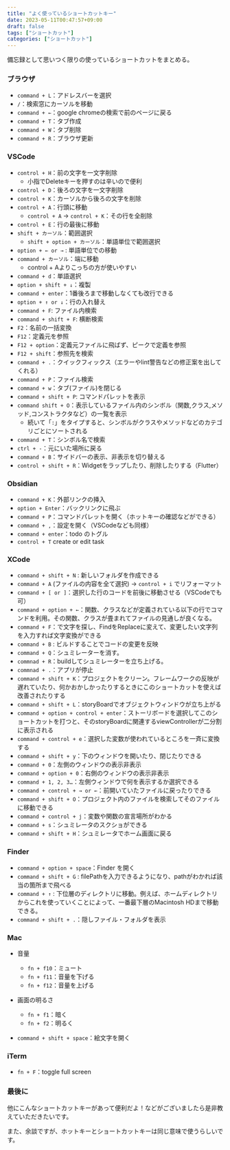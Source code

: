 ```yaml
---
title: "よく使っているショートカットキー"
date: 2023-05-11T00:47:57+09:00
draft: false
tags: ["ショートカット"]
categories: ["ショートカット"]
---
```


備忘録として思いつく限りの使っているショートカットをまとめる。

### ブラウザ
- `command + L`：アドレスバーを選択
- `/`：検索窓にカーソルを移動
- `command + ←`：google chromeの検索で前のページに戻る
- `command + T`：タブ作成
- `command + W`：タブ削除
- `command + R`：ブラウザ更新

### VSCode
- `control + H`：前の文字を一文字削除
  - 小指でDeleteキーを押すのは辛いので便利
- `control + D`：後ろの文字を一文字削除
- `control + K`：カーソルから後ろの文字を削除
- `control + A`：行頭に移動
	- `control + A` -> `control + K`：その行を全削除
- `control + E`：行の最後に移動
- `shift + カーソル`：範囲選択
    - `shift + option + カーソル`：単語単位で範囲選択
- `option + ← or →` : 単語単位での移動
- `command + カーソル`：端に移動
    - control + Aよりこっちの方が使いやすい
- `command + d`：単語選択
- `option + shift + ↓`：複製
- `command + enter`：1番後ろまで移動しなくても改行できる
- `option + ↑ or ↓`：行の入れ替え
- `command + F`: ファイル内検索
- `command + shift + F`: 横断検索
- `F2`：名前の一括変換
- `F12`：定義元を参照
- `F12 + option`：定義元ファイルに飛ばず、ピークで定義を参照
- `F12 + shift`：参照先を検索
- `command + .`：クイックフィックス（エラーやlint警告などの修正案を出してくれる）
- `command + P`：ファイル検索
- `command + w`：タブ(ファイル)を閉じる
- `command + shift + P`: コマンドパレットを表示
- `command shift + O`：表示しているファイル内のシンボル（関数,クラス,メソッド,コンストラクタなど）の一覧を表示
  - 続いて「`:`」をタイプすると、シンボルがクラスやメソッドなどのカテゴリごとにソートされる
- `command + T`：シンボル名で検索
- `ctrl + -`：元にいた場所に戻る
- `command + B`：サイドバーの表示、非表示を切り替える
- `control + shift + R`：Widgetをラップしたり、削除したりする（Flutter）

### Obsidian
- `command + K`：外部リンクの挿入
- `option + Enter`：バックリンクに飛ぶ
- `command + P`：コマンドパレットを開く（ホットキーの確認などができる）
- `command + ,`：設定を開く（VSCodeなども同様）
- `command + enter`：todo のトグル
- `control + T` create or edit task

### XCode
- `command + shift + N` : 新しいフォルダを作成できる
- `command + A` (ファイルの内容を全て選択) → `control + i` でリフォーマット
- `command + [ or ]`：選択した行のコードを前後に移動させる（VSCodeでも可）
- `command + option + ←`：関数、クラスなどが定義されている以下の行でコマンドを利用。その関数、クラスが畳まれてファイルの見通しが良くなる。
- `command + F`：で文字を探し、FindをReplaceに変えて、変更したい文字列を入力すれば文字変換ができる
- `command + B` : ビルドすることでコードの変更を反映
- `command + Q`：シュミレーターを消す。
- `commnad + R`：buildしてシュミレーターを立ち上げる。
- `commnad + .`：アプリが停止
- `command + shift + K`：プロジェクトをクリーン。フレームワークの反映が遅れていたり、何かおかしかったりするときにこのショートカットを使えば改善されたりする
- `command + shift + L`：storyBoardでオブジェクトウィンドウが立ち上がる
- `command + option + control + enter`：ストーリボードを選択してこのショートカットを打つと、そのstoryBoardに関連するviewControllerが二分割に表示される
- `command + control + e`：選択した変数が使われているところを一斉に変換する
- `command + shift + y`：下のウィンドウを開いたり、閉じたりできる
- `command + 0`：左側のウィンドウの表示非表示
- `command + option + 0`：右側のウィンドウの表示非表示
- `command + 1, 2, 3…`：左側ウィンドウで何を表示するか選択できる
- `command + control + → or ←`：前開いていたファイルに戻ったりできる
- `command + shift + O`：プロジェクト内のファイルを検索してそのファイルに移動できる
- `command + control + j`：変数や関数の宣言場所がわかる
- `command + s`：シュミレータのスクショができる
- `command + shift + H`：シュミレータでホーム画面に戻る

### Finder
- `command + option + space`：Finder を開く
- `command + shift + G` : filePathを入力できるようになり、pathがわかれば該当の箇所まで飛べる
- `command + ↑` : 下位層のディレクトリに移動。例えば、ホームディレクトリからこれを使っていくことによって、一番最下層のMacintosh HDまで移動できる。
- `command + shift + .`：隠しファイル・フォルダを表示

### Mac
- 音量
  - `fn + f10`：ミュート
  - `fn + f11`：音量を下げる
  - `fn + f12`：音量を上げる

- 画面の明るさ
  - `fn + f1`：暗く
  - `fn + f2`：明るく

- `command + shift + space`：絵文字を開く

### iTerm
- `fn + F`：toggle full screen

### 最後に
他にこんなショートカットキーがあって便利だよ！などがございましたら是非教えていただきたいです。

また、余談ですが、ホットキーとショートカットキーは同じ意味で使うらしいです。

